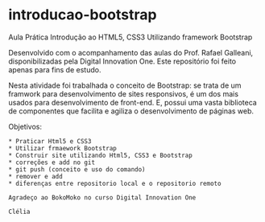 # introducao-bootstrap

   Aula Prática
   Introdução ao HTML5, CSS3
   Utilizando framework Bootstrap

   Desenvolvido com o acompanhamento das aulas do Prof. Rafael Galleani, disponibilizadas pela Digital Innovation One.
   Este repositório foi feito apenas para fins de estudo.

   Nesta atividade foi trabalhada o conceito de Bootstrap: se trata de um framwork para desenvolvimento de sites responsivos, é um dos mais usados para desenvolvimento de front-end. E, possui uma vasta biblioteca de componentes que facilita e agiliza o desenvolvimento de páginas web.

   Objetivos:

    * Praticar Html5 e CSS3
    * Utilizar frmaework Bootstrap
    * Construir site utilizando Html5, CSS3 e Bootstrap
    * correções e add no git
    * git push (conceito e uso do comando)
    * remover e add 
    * diferenças entre repositorio local e o repositorio remoto
     
    Agradeço ao BokoMoko no curso Digital Innovation One

    Clélia
    
